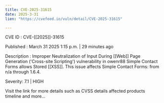 ```yaml
---
title: CVE-2025-31615
date: 2025-3-31
lien: "https://cvefeed.io/vuln/detail/CVE-2025-31615"

---
```


CVE ID : CVE-[[2025]]-31615

Published :  March 31
2025
1:15 p.m. | 29 minutes ago

Description : Improper Neutralization of Input During  [[Web]] Page Generation ('Cross-site Scripting') vulnerability in owenr88 Simple Contact Forms allows Stored  [[XSS]]. This issue affects Simple Contact Forms: from n/a through 1.6.4.

Severity: 7.1 | HIGH

Visit the link for more details
such as CVSS details
affected products
timeline
and more...
